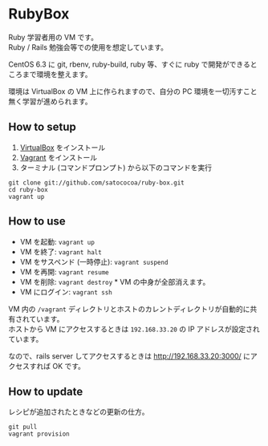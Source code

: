 # RubyBox
Ruby 学習者用の VM です。  
Ruby / Rails 勉強会等での使用を想定しています。

CentOS 6.3 に git, rbenv, ruby-build, ruby 等、すぐに ruby で開発ができるところまで環境を整えます。

環境は VirtualBox の VM 上に作られますので、自分の PC 環境を一切汚すこと無く学習が進められます。

## How to setup
1. [VirtualBox](https://www.virtualbox.org) をインストール
2. [Vagrant](http://www.vagrantup.com) をインストール
3. ターミナル (コマンドプロンプト) から以下のコマンドを実行

```
git clone git://github.com/satococoa/ruby-box.git
cd ruby-box
vagrant up
```

## How to use

- VM を起動: `vagrant up`
- VM を終了: `vagrant halt`
- VM をサスペンド (一時停止): `vagrant suspend`
- VM を再開: `vagrant resume`
- VM を削除: `vagrant destroy` * VM の中身が全部消えます。
- VM にログイン: `vagrant ssh`

VM 内の `/vagrant` ディレクトリとホストのカレントディレクトリが自動的に共有されています。  
ホストから VM にアクセスするときは `192.168.33.20` の IP アドレスが設定されています。

なので、rails server してアクセスするときは http://192.168.33.20:3000/ にアクセスすれば OK です。


## How to update

レシピが追加されたときなどの更新の仕方。

```
git pull
vagrant provision
```
